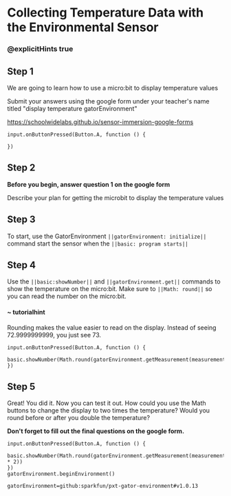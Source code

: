 # Collecting Temperature Data with the Environmental Sensor
### @explicitHints true
 
## Step 1
 
We are going to learn how to use a micro:bit to display temperature values
 
Submit your answers using the google form under your teacher's name titled "display temperature gatorEnvironment"
 
https://schoolwidelabs.github.io/sensor-immersion-google-forms
 
```template
input.onButtonPressed(Button.A, function () {
    
})
```
 
## Step 2
 
**Before you begin, answer question 1 on the google form**
 
Describe your plan for getting the microbit to display the temperature values
 
## Step 3
 
To start, use the GatorEnvironment ``||gatorEnvironment: initialize||`` command start the sensor when the ``||basic: program starts||``
 
 
## Step 4
 
Use the ``||basic:showNumber||`` and ``||gatorEnvironment.get||`` commands to show the temperature on the micro:bit. Make sure to ``||Math: round||`` 
so you can read the number on the micro:bit.
 
 
#### ~ tutorialhint

Rounding makes the value easier to read on the display. 
Instead of seeing 72.9999999999, you just see 73.

```blocks
input.onButtonPressed(Button.A, function () {
    basic.showNumber(Math.round(gatorEnvironment.getMeasurement(measurementType.degreesF)))
})

```
 
## Step 5
Great! You did it. Now you can test it out. How could you use the Math buttons to change the display to two times the temperature? Would you round before or after you double the temperature?
 
**Don't forget to fill out the final questions on the google form.**
 
```ghost
input.onButtonPressed(Button.A, function () {
    basic.showNumber(Math.round(gatorEnvironment.getMeasurement(measurementType.degreesF) * 2))
})
gatorEnvironment.beginEnvironment()
```

```package
gatorEnvironment=github:sparkfun/pxt-gator-environment#v1.0.13
```
